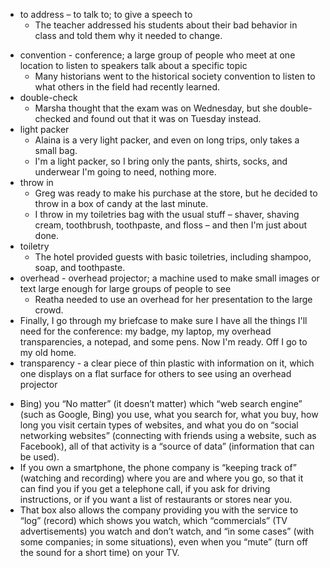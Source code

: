 - to address – to talk to; to give a speech to 
	* The teacher addressed his students about their bad behavior in class and told them why it needed to change.
* convention -  conference; a large group of people who meet at one location to listen to speakers talk about a specific topic
	*  Many historians went to the historical society convention to listen to what others in the field had recently learned.
* double-check
	* Marsha thought that the exam was on Wednesday, but she double-checked and found out that it was on Tuesday instead.
* light packer
	* Alaina is a very light packer, and even on long trips, only takes a small bag.
	*  I'm a light packer, so I bring only the pants, shirts, socks, and underwear I'm going to need, nothing more.
* throw in
	* Greg was ready to make his purchase at the store, but he decided to throw in a box of candy at the last minute.
	*  I throw in my toiletries bag with the usual stuff – shaver, shaving cream, toothbrush, toothpaste, and floss – and then I'm just about done.
* toiletry
	*  The hotel provided guests with basic toiletries, including shampoo, soap, and toothpaste.
* overhead -  overhead projector; a machine used to make small images or text large enough for large groups of people to see
	* Reatha needed to use an overhead for her presentation to the large crowd.
* Finally, I go through my briefcase to make sure I have all the things I'll need for the conference: my badge, my laptop, my overhead transparencies, a notepad, and some pens. Now I'm ready. Off I go to my old home.
* transparency -  a clear piece of thin plastic with information on it, which one displays on a flat surface for others to see using an overhead projector


-  Bing) you  “No matter” (it doesn’t matter) which “web search engine” (such as Google, Bing) you use, what you search for, what you buy, how long you visit certain types of websites, and what you do on “social networking websites” (connecting with friends using a website, such as Facebook), all of that activity is a “source of data” (information that can be used).
- If you own a smartphone, the phone company is “keeping track of” (watching and recording) where you are and where you go, so that it can find you if you get a telephone call, if you ask for driving instructions, or if you want a list of restaurants or stores near you.
- That box also allows the company providing you with the service to “log” (record) which shows you watch, which “commercials” (TV advertisements) you watch and don’t watch, and “in some cases” (with some companies; in some situations), even when you “mute” (turn off the sound for a short time) on your TV.